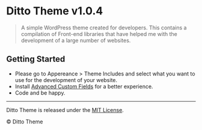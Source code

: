 Ditto Theme v1.0.4
=====

> A simple WordPress theme created for developers. This contains a compilation of Front-end libraries that have helped me with the development of a large number of websites.

## Getting Started

* Please go to Appereance > Theme Includes and select what you want to use for the development of your website.
* Install [Advanced Custom Fields](https://www.advancedcustomfields.com/) for a better experience.
* Code and be happy.

----

Ditto Theme is released under the [MIT License](https://opensource.org/licenses/MIT).

© Ditto Theme